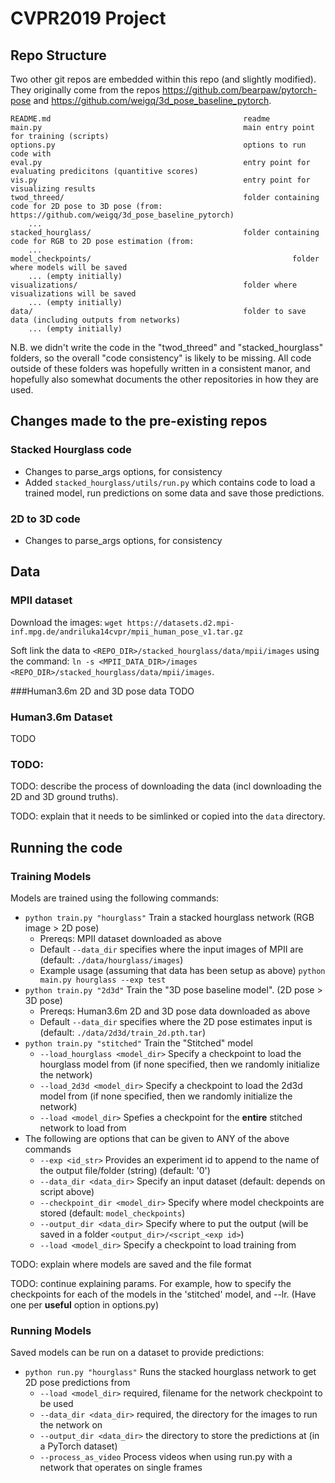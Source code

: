 # CVPR2019 Project

## Repo Structure

Two other git repos are embedded within this repo (and slightly modified). They originally come 
from the repos <https://github.com/bearpaw/pytorch-pose> and 
<https://github.com/weigq/3d_pose_baseline_pytorch>. 

~~~~ 
README.md                                           readme
main.py                                             main entry point for training (scripts)
options.py                                          options to run code with
eval.py                                             entry point for evaluating predicitons (quantitive scores)
vis.py                                              entry point for visualizing results
twod_threed/                                        folder containing code for 2D pose to 3D pose (from: https://github.com/weigq/3d_pose_baseline_pytorch)
    ...
stacked_hourglass/                                  folder containing code for RGB to 2D pose estimation (from: 
    ...                                      
model_checkpoints/                                             folder where models will be saved
    ... (empty initially)
visualizations/                                     folder where visualizations will be saved
    ... (empty initially)                            
data/                                               folder to save data (including outputs from networks)
    ... (empty initially)
~~~~

N.B. we didn't write the code in the "twod_threed" and "stacked_hourglass" folders, so the overall "code consistency" is 
likely to be missing. All code outside of these folders was hopefully written in a consistent manor, and hopefully also 
somewhat documents the other repositories in how they are used.

## Changes made to the pre-existing repos
### Stacked Hourglass code
- Changes to parse_args options, for consistency
- Added `stacked_hourglass/utils/run.py` which contains code to load a trained model, run predictions on some data and save those predictions.

### 2D to 3D code
- Changes to parse_args options, for consistency

## Data

### MPII dataset
Download the images:
`wget https://datasets.d2.mpi-inf.mpg.de/andriluka14cvpr/mpii_human_pose_v1.tar.gz`

Soft link the data to `<REPO_DIR>/stacked_hourglass/data/mpii/images` using the command: `ln -s <MPII_DATA_DIR>/images <REPO_DIR>/stacked_hourglass/data/mpii/images`.


###Human3.6m 2D and 3D pose data
TODO

### Human3.6m Dataset
TODO

### TODO:
TODO: describe the process of downloading the data (incl downloading the 2D and 3D ground truths).

TODO: explain that it needs to be simlinked or copied into the `data` directory.

## Running the code

### Training Models
Models are trained using the following commands:

- `python train.py "hourglass"` Train a stacked hourglass network (RGB image > 2D pose)
    - Prereqs: MPII dataset downloaded as above
    - Default `--data_dir` specifies where the input images of MPII are (default: `./data/hourglass/images`)
    - Example usage (assuming that data has been setup as above) `python main.py hourglass --exp test`
- `python train.py "2d3d"` Train the "3D pose baseline model". (2D pose > 3D pose)
    - Prereqs: Human3.6m 2D and 3D pose data downloaded as above
    - Default `--data_dir` specifies where the 2D pose estimates input is (default: `./data/2d3d/train_2d.pth.tar`)
- `python train.py "stitched"` Train the "Stitched" model
    - `--load_hourglass <model_dir>` Specify a checkpoint to load the hourglass model from (if none specified, then we randomly initialize the network) 
    - `--load_2d3d <model_dir>` Specify a checkpoint to load the 2d3d model from (if none specified, then we randomly initialize the network)
    - `--load <model_dir>` Spefies a checkpoint for the **entire** stitched network to load from 
- The following are options that can be given to ANY of the above commands
    - `--exp <id_str>` Provides an experiment id to append to the name of the output file/folder (string) (default: '0') 
    - `--data_dir <data_dir>` Specify an input dataset (default: depends on script above)
    - `--checkpoint_dir <model_dir>` Specify where model checkpoints are stored (default: `model_checkpoints`)
    - `--output_dir <data_dir>` Specify where to put the output (will be saved in a folder `<output_dir>/<script_<exp id>`)
    - `--load <model_dir>` Specify a checkpoint to load training from 


TODO: explain where models are saved and the file format

TODO: continue explaining params. For example, how to specify the checkpoints for each of the models in the 'stitched' model, and --lr. (Have one per **useful** option in options.py)


### Running Models
Saved models can be run on a dataset to provide predictions:

- `python run.py "hourglass"` Runs the stacked hourglass network to get 2D pose predictions from 
    - `--load <model_dir>` required, filename for the network checkpoint to be used
    - `--data_dir <data_dir>` required, the directory for the images to run the network on
    - `--output_dir <data_dir>` the directory to store the predictions at (in a PyTorch dataset)
    - `--process_as_video` Process videos when using run.py with a network that operates on single frames